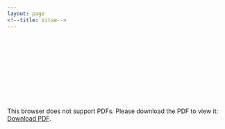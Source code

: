 ```yaml
---
layout: page
<!--title: Vitae-->
---
```

<link rel="stylesheet" href="https://cdn.rawgit.com/jpswalsh/academicons/master/css/academicons.min.css">
<object data="https://drive.google.com/file/d/1zblrJ7doH8TXGh0-N0q3nMajJbk8_Xdz/view" type="application/pdf" width="100%" height="750px">
    <embed src="https://drive.google.com/file/d/1zblrJ7doH8TXGh0-N0q3nMajJbk8_Xdz/view" type="application/pdf">
        <p>This browser does not support PDFs. Please download the PDF to view it: <a href="https://drive.google.com/file/d/1zblrJ7doH8TXGh0-N0q3nMajJbk8_Xdz/view">Download PDF</a>.</p>
    </embed>
</object>
